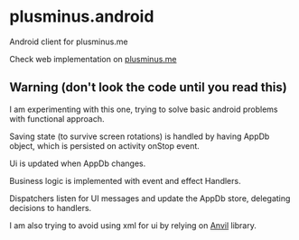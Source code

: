 # plusminus.android
Android client for plusminus.me

Check web implementation on [plusminus.me][1]

## Warning (don't look the code until you read this)

I am experimenting with this one, trying to solve basic android problems with functional approach.

Saving state (to survive screen rotations) is handled by having 
AppDb object, which is persisted on activity onStop event.

Ui is updated when AppDb changes.

Business logic is implemented with event and effect Handlers.

Dispatchers listen for UI messages and update the AppDb store, delegating decisions to handlers. 

I am also trying to avoid using xml for ui by relying on [Anvil][2] library. 

[2]: https://github.com/anvil-ui/anvil
[1]: https://github.com/Liverm0r/plusminus.me
